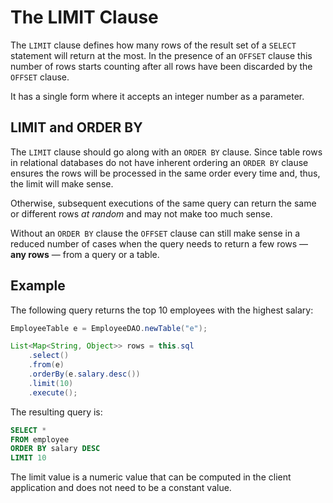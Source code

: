 # The LIMIT Clause

The `LIMIT` clause defines how many rows of the result set of a `SELECT` statement will return
at the most. In the presence of an `OFFSET` clause this number of rows starts counting after
all rows have been discarded by the `OFFSET` clause.

It has a single form where it accepts an integer number as a parameter.


## LIMIT and ORDER BY

The `LIMIT` clause should go along with an `ORDER BY` clause. Since table rows in relational
databases do not have inherent ordering an `ORDER BY` clause ensures the rows will be processed
in the same order every time and, thus, the limit will make sense.

Otherwise, subsequent executions of the same query can return the same or different rows 
*at random* and may not make too much sense.

Without an `ORDER BY` clause the `OFFSET` clause can still make sense in a reduced number of cases
when the query needs to return a few rows &mdash; **any rows** &mdash; from a query or a table.


## Example

The following query returns the top 10 employees with the highest salary:

```java
EmployeeTable e = EmployeeDAO.newTable("e");

List<Map<String, Object>> rows = this.sql
    .select()
    .from(e) 
    .orderBy(e.salary.desc())
    .limit(10)
    .execute();
```

The resulting query is:

```sql
SELECT *
FROM employee
ORDER BY salary DESC
LIMIT 10
```

The limit value is a numeric value that can be computed in the client application and does not 
need to be a constant value.


